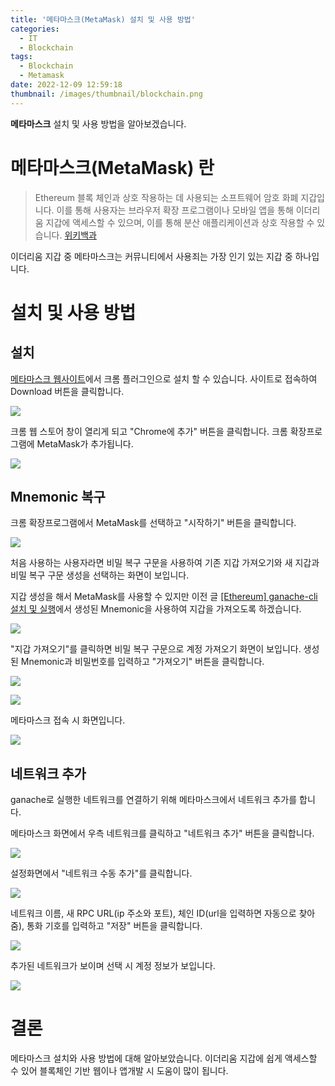 ```yaml
---
title: '메타마스크(MetaMask) 설치 및 사용 방법'
categories:
  - IT
  - Blockchain
tags:
  - Blockchain
  - Metamask
date: 2022-12-09 12:59:18
thumbnail: /images/thumbnail/blockchain.png
---
```


**메타마스크** 설치 및 사용 방법을 알아보겠습니다.

# 메타마스크(MetaMask) 란

> Ethereum 블록 체인과 상호 작용하는 데 사용되는 소프트웨어 암호 화폐 지갑입니다. 이를 통해 사용자는 브라우저 확장 프로그램이나 모바일 앱을 통해 이더리움 지갑에 액세스할 수 있으며, 이를 통해 분산 애플리케이션과 상호 작용할 수 있습니다.
> [위키백과](https://en.wikipedia.org/wiki/MetaMask)

이더리움 지갑 중 메타마스크는 커뮤니티에서 사용죄는 가장 인기 있는 지갑 중 하나입니다.

# 설치 및 사용 방법

## 설치

[메타마스크 웹사이트](https://metamask.io/)에서 크롬 플러그인으로 설치 할 수 있습니다. 사이트로 접속하여 Download 버튼을 클릭합니다.

![](/images/blockchain/metamask/1.png)

크롬 웹 스토어 창이 열리게 되고 "Chrome에 추가" 버튼을 클릭합니다. 크롬 확장프로그램에 MetaMask가 추가됩니다.

![](/images/blockchain/metamask/2.png)

## Mnemonic 복구

크롬 확장프로그램에서 MetaMask를 선택하고 "시작하기" 버튼을 클릭합니다.

![](/images/blockchain/metamask/3.png)

처음 사용하는 사용자라면 비밀 복구 구문을 사용하여 기존 지갑 가져오기와 새 지갑과 비밀 복구 구문 생성을 선택하는 화면이 보입니다.

지갑 생성을 해서 MetaMask를 사용할 수 있지만 이전 글 [[Ethereum] ganache-cli 설치 및 실행](https://hgko1207.github.io/2022/12/07/blockchain-1/)에서 생성된 Mnemonic을 사용하여 지갑을 가져오도록 하겠습니다.

![](/images/blockchain/metamask/4.png)

"지갑 가져오기"를 클릭하면 비밀 복구 구문으로 계정 가져오기 화면이 보입니다. 생성된 Mnemonic과 비밀번호를 입력하고 "가져오기" 버튼을 클릭합니다.

![](/images/blockchain/metamask/5.png)

![](/images/blockchain/metamask/6.png)

메타마스크 접속 시 화면입니다.

![](/images/blockchain/metamask/7.png)

## 네트워크 추가

ganache로 실행한 네트워크를 연결하기 위해 메타마스크에서 네트워크 추가를 합니다.

메타마스크 화면에서 우측 네트워크를 클릭하고 "네트워크 추가" 버튼을 클릭합니다.

![](/images/blockchain/metamask/8.png)

설정화면에서 "네트워크 수동 추가"를 클릭합니다.

![](/images/blockchain/metamask/9.png)

네트워크 이름, 새 RPC URL(ip 주소와 포트), 체인 ID(url을 입력하면 자동으로 찾아줌), 통화 기호를 입력하고 "저장" 버튼을 클릭합니다.

![](/images/blockchain/metamask/10.png)

추가된 네트워크가 보이며 선택 시 계정 정보가 보입니다.

![](/images/blockchain/metamask/11.png)

# 결론

메타마스크 설치와 사용 방법에 대해 알아보았습니다. 이더리움 지갑에 쉽게 액세스할 수 있어 블록체인 기반 웹이나 앱개발 시 도움이 많이 됩니다.
